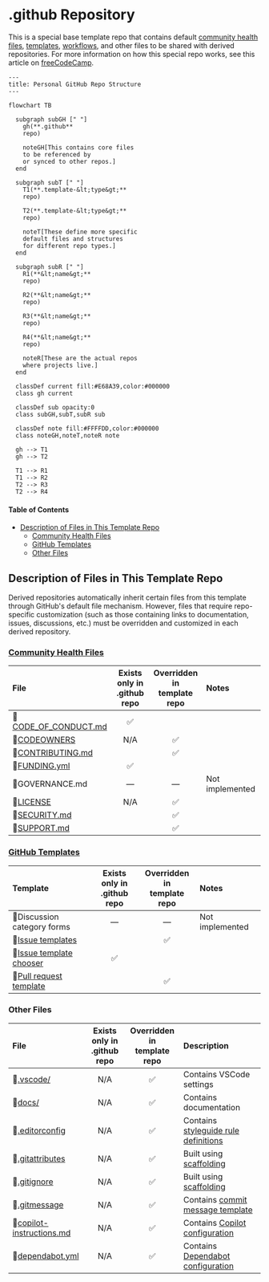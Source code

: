 # .github Repository <!-- omit from toc -->

This is a special base template repo that contains
default [community health files][ghComHealth], [templates][ghTemplates],
[workflows][ghWorkflows], and other files
to be shared with derived repositories.
For more information on how this special repo works,
see this article on [freeCodeCamp][freeCodeCamp].

```mermaid
---
title: Personal GitHub Repo Structure
---

flowchart TB

  subgraph subGH [" "]
    gh(**.github**
    repo)

    noteGH[This contains core files
    to be referenced by
    or synced to other repos.]
  end

  subgraph subT [" "]
    T1(**.template-&lt;type&gt;**
    repo)

    T2(**.template-&lt;type&gt;**
    repo)

    noteT[These define more specific
    default files and structures
    for different repo types.]
  end

  subgraph subR [" "]
    R1(**&lt;name&gt;**
    repo)

    R2(**&lt;name&gt;**
    repo)

    R3(**&lt;name&gt;**
    repo)

    R4(**&lt;name&gt;**
    repo)

    noteR[These are the actual repos
    where projects live.]
  end

  classDef current fill:#E68A39,color:#000000
  class gh current

  classDef sub opacity:0
  class subGH,subT,subR sub

  classDef note fill:#FFFFDD,color:#000000
  class noteGH,noteT,noteR note

  gh --> T1
  gh --> T2

  T1 --> R1
  T1 --> R2
  T2 --> R3
  T2 --> R4
```

#### Table of Contents <!-- omit from toc -->

- [Description of Files in This Template Repo](#description-of-files-in-this-template-repo)
  - [Community Health Files](#community-health-files)
  - [GitHub Templates](#github-templates)
  - [Other Files](#other-files)

## Description of Files in This Template Repo

Derived repositories automatically inherit certain files from this template
through GitHub's default file mechanism.
However, files that require repo-specific customization
(such as those containing links to documentation, issues, discussions, etc.)
must be overridden and customized in each derived repository.

### [Community Health Files][ghComHealth]

| File                             | Exists only in</br>.github repo | Overridden in<br/>template repo | Notes           |
| :------------------------------- | :-----------------------------: | :-----------------------------: | :-------------- |
| 📄[CODE_OF_CONDUCT.md][cocFile]  |               ✅                |                                 |                 |
| 📄[CODEOWNERS][codeOwnFile]      |               N/A               |               ✅                |                 |
| 📄[CONTRIBUTING.md][contribFile] |                                 |               ✅                |                 |
| 📄[FUNDING.yml][fundingFile]     |               ✅                |                                 |                 |
| 📄GOVERNANCE.md                  |                —                |                —                | Not implemented |
| 📄[LICENSE][licenseFile]         |               N/A               |               ✅                |                 |
| 📄[SECURITY.md][securityFile]    |                                 |               ✅                |                 |
| 📄[SUPPORT.md][supportFile]      |                                 |               ✅                |                 |

### [GitHub Templates][ghTemplates]

| Template                                     | Exists only in</br>.github repo | Overridden in<br/>template repo | Notes           |
| :------------------------------------------- | :-----------------------------: | :-----------------------------: | :-------------- |
| 📁Discussion category forms                  |                —                |                —                | Not implemented |
| 📁[Issue templates][issueTemplateFolder]     |                                 |               ✅                |                 |
| 📄[Issue template chooser][issueChooserFile] |               ✅                |                                 |                 |
| 📄[Pull request template][prTemplateFile]    |                                 |               ✅                |                 |

### Other Files

| File                                     | Exists only in</br>.github repo | Overridden in<br/>template repo | Description                                               |
| :--------------------------------------- | :-----------------------------: | :-----------------------------: | :-------------------------------------------------------- |
| 📁[.vscode/][vsCodeFolder]               |               N/A               |               ✅                | Contains VSCode settings                                  |
| 📁[docs/][docsFolder]                    |               N/A               |               ✅                | Contains documentation                                    |
| 📄[.editorconfig][editorConfigFile]      |               N/A               |               ✅                | Contains [styleguide rule definitions][styleguideFile]    |
| 📄[.gitattributes][gitAttributesFile]    |               N/A               |               ✅                | Built using [scaffolding][ghGitAttributes]                |
| 📄[.gitignore][gitIgnoreFile]            |               N/A               |               ✅                | Built using [scaffolding][ghGitIgnore]                    |
| 📄[.gitmessage][gitMessageFile]          |               N/A               |               ✅                | Contains [commit message template][styleguideFile-commit] |
| 📄[copilot-instructions.md][copilotFile] |               N/A               |               ✅                | Contains [Copilot configuration][ghCopilot]               |
| 📄[dependabot.yml][dependabotFile]       |               N/A               |               ✅                | Contains [Dependabot configuration][ghDependabot]         |

<!-- Source Code URIs (alphabetical by file hierarchy) -->

[issueTemplateFolder]: ./.github/ISSUE_TEMPLATE/
[issueChooserFile]: ./.github/ISSUE_TEMPLATE/config.yml
[codeOwnFile]: ./.github/CODEOWNERS
[copilotFile]: ./.github/copilot-instructions.md
[dependabotFile]: ./.github/dependabot.yml
[fundingFile]: ./.github/FUNDING.yml
[prTemplateFile]: ./.github/pull_request_template.md
[vsCodeFolder]: ./.vscode/
[docsFolder]: ./docs/
[styleguideFile]: ./docs/StyleGuides.md
[styleguideFile-commit]: ./docs/StyleGuides.md#commit-messages
[editorConfigFile]: ./.editorconfig
[gitAttributesFile]: ./.gitattributes
[gitIgnoreFile]: ./.gitignore
[gitMessageFile]: ./.gitmessage
[cocFile]: ./CODE_OF_CONDUCT.md
[contribFile]: ./CONTRIBUTING.md
[licenseFile]: ./LICENSE
[securityFile]: ./SECURITY.md
[supportFile]: ./SUPPORT.md

<!-- GitHub Repo URIs (alphabetical by name) -->

[ghGitAttributes]: https://github.com/gitattributes/gitattributes
[ghGitIgnore]: https://github.com/github/gitignore

<!-- Public URIs (alphabetical by name) -->

[freeCodeCamp]: https://www.freecodecamp.org/news/how-to-use-the-dot-github-repository
[ghComHealth]: https://docs.github.com/en/communities/setting-up-your-project-for-healthy-contributions/creating-a-default-community-health-file
[ghCopilot]: https://docs.github.com/en/copilot/customizing-copilot/adding-repository-custom-instructions-for-github-copilot
[ghDependabot]: https://docs.github.com/en/code-security/dependabot/working-with-dependabot/dependabot-options-reference
[ghTemplates]: https://docs.github.com/en/communities/using-templates-to-encourage-useful-issues-and-pull-requests/configuring-issue-templates-for-your-repository
[ghWorkflows]: https://docs.github.com/en/actions/how-tos/writing-workflows
